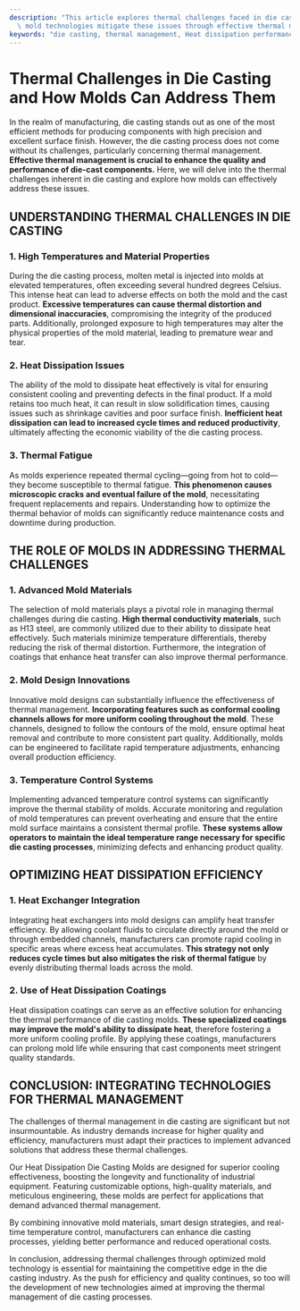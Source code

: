 ```yaml
---
description: "This article explores thermal challenges faced in die casting processes and how advanced\
  \ mold technologies mitigate these issues through effective thermal management."
keywords: "die casting, thermal management, Heat dissipation performance, Heat dissipation efficiency"
---
```

# Thermal Challenges in Die Casting and How Molds Can Address Them

In the realm of manufacturing, die casting stands out as one of the most efficient methods for producing components with high precision and excellent surface finish. However, the die casting process does not come without its challenges, particularly concerning thermal management. **Effective thermal management is crucial to enhance the quality and performance of die-cast components.** Here, we will delve into the thermal challenges inherent in die casting and explore how molds can effectively address these issues.

## UNDERSTANDING THERMAL CHALLENGES IN DIE CASTING

### 1. High Temperatures and Material Properties

During the die casting process, molten metal is injected into molds at elevated temperatures, often exceeding several hundred degrees Celsius. This intense heat can lead to adverse effects on both the mold and the cast product. **Excessive temperatures can cause thermal distortion and dimensional inaccuracies**, compromising the integrity of the produced parts. Additionally, prolonged exposure to high temperatures may alter the physical properties of the mold material, leading to premature wear and tear.

### 2. Heat Dissipation Issues

The ability of the mold to dissipate heat effectively is vital for ensuring consistent cooling and preventing defects in the final product. If a mold retains too much heat, it can result in slow solidification times, causing issues such as shrinkage cavities and poor surface finish. **Inefficient heat dissipation can lead to increased cycle times and reduced productivity**, ultimately affecting the economic viability of the die casting process.

### 3. Thermal Fatigue

As molds experience repeated thermal cycling—going from hot to cold—they become susceptible to thermal fatigue. **This phenomenon causes microscopic cracks and eventual failure of the mold**, necessitating frequent replacements and repairs. Understanding how to optimize the thermal behavior of molds can significantly reduce maintenance costs and downtime during production.

## THE ROLE OF MOLDS IN ADDRESSING THERMAL CHALLENGES

### 1. Advanced Mold Materials

The selection of mold materials plays a pivotal role in managing thermal challenges during die casting. **High thermal conductivity materials**, such as H13 steel, are commonly utilized due to their ability to dissipate heat effectively. Such materials minimize temperature differentials, thereby reducing the risk of thermal distortion. Furthermore, the integration of coatings that enhance heat transfer can also improve thermal performance.

### 2. Mold Design Innovations

Innovative mold designs can substantially influence the effectiveness of thermal management. **Incorporating features such as conformal cooling channels allows for more uniform cooling throughout the mold**. These channels, designed to follow the contours of the mold, ensure optimal heat removal and contribute to more consistent part quality. Additionally, molds can be engineered to facilitate rapid temperature adjustments, enhancing overall production efficiency.

### 3. Temperature Control Systems

Implementing advanced temperature control systems can significantly improve the thermal stability of molds. Accurate monitoring and regulation of mold temperatures can prevent overheating and ensure that the entire mold surface maintains a consistent thermal profile. **These systems allow operators to maintain the ideal temperature range necessary for specific die casting processes**, minimizing defects and enhancing product quality.

## OPTIMIZING HEAT DISSIPATION EFFICIENCY

### 1. Heat Exchanger Integration

Integrating heat exchangers into mold designs can amplify heat transfer efficiency. By allowing coolant fluids to circulate directly around the mold or through embedded channels, manufacturers can promote rapid cooling in specific areas where excess heat accumulates. **This strategy not only reduces cycle times but also mitigates the risk of thermal fatigue** by evenly distributing thermal loads across the mold.

### 2. Use of Heat Dissipation Coatings

Heat dissipation coatings can serve as an effective solution for enhancing the thermal performance of die casting molds. **These specialized coatings may improve the mold's ability to dissipate heat**, therefore fostering a more uniform cooling profile. By applying these coatings, manufacturers can prolong mold life while ensuring that cast components meet stringent quality standards.

## CONCLUSION: INTEGRATING TECHNOLOGIES FOR THERMAL MANAGEMENT

The challenges of thermal management in die casting are significant but not insurmountable. As industry demands increase for higher quality and efficiency, manufacturers must adapt their practices to implement advanced solutions that address these thermal challenges. 

Our Heat Dissipation Die Casting Molds are designed for superior cooling effectiveness, boosting the longevity and functionality of industrial equipment. Featuring customizable options, high-quality materials, and meticulous engineering, these molds are perfect for applications that demand advanced thermal management. 

By combining innovative mold materials, smart design strategies, and real-time temperature control, manufacturers can enhance die casting processes, yielding better performance and reduced operational costs.

In conclusion, addressing thermal challenges through optimized mold technology is essential for maintaining the competitive edge in the die casting industry. As the push for efficiency and quality continues, so too will the development of new technologies aimed at improving the thermal management of die casting processes.
